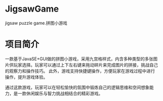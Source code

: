 # JigsawGame
jigsaw puzzle game.拼图小游戏
# 项目简介
一款基于JavaSE+GUI做的拼图小游戏，采用九宫格样式，内含多种类型的多张图片供玩家选择。玩家可以通过上下左右键来拖动碎片来完成图片的拼接，挑战自己的观察力和操作技巧。
此外，游戏支持快捷键操作，方便玩家在游戏过程中进行操作，提升游戏体验。

通过这款游戏，玩家可以在轻松愉快的氛围中锻炼自己的逻辑思维和空间想象能力，是一款休闲娱乐与智力挑战相结合的精彩游戏。
